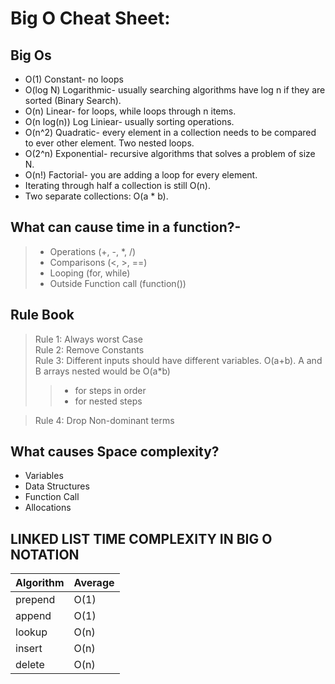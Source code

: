 # Big O Cheat Sheet:
## Big Os
- O(1) Constant- no loops
- O(log N) Logarithmic- usually searching algorithms have log n if they are sorted (Binary Search).
- O(n) Linear- for loops, while loops through n items.
- O(n log(n)) Log Liniear- usually sorting operations.
- O(n^2) Quadratic- every element in a collection needs to be compared to ever other element. Two nested loops.
- O(2^n) Exponential- recursive algorithms that solves a problem of size N.
- O(n!) Factorial- you are adding a loop for every element.
- Iterating through half a collection is still O(n).
- Two separate collections: O(a * b).
## What can cause time in a function?-
> - Operations (+, -, *, /)
> - Comparisons (<, >, ==)
> - Looping (for, while)
> - Outside Function call (function())
## Rule Book
> Rule 1: Always worst Case\
> Rule 2: Remove Constants\
> Rule 3: Different inputs should have different variables. O(a+b). A and B arrays nested would be O(a*b)
> > - for steps in order
> > - for nested steps 

> Rule 4: Drop Non-dominant terms
## What causes Space complexity?
- Variables
- Data Structures
- Function Call
- Allocations

## LINKED LIST TIME COMPLEXITY IN BIG O NOTATION
| Algorithm   | Average|
| ----------  | -------|
| prepend     | O(1) |
| append      | O(1) |
| lookup      | O(n) |
| insert      | O(n) |
| delete      | O(n) |